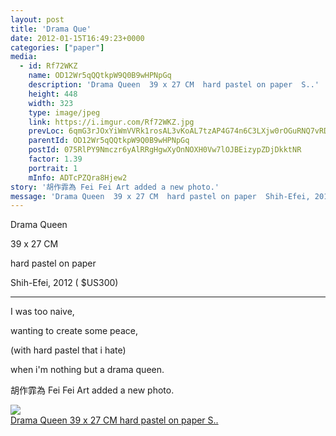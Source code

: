 ```yaml
---
layout: post
title: 'Drama Que' 
date: 2012-01-15T16:49:23+0000 
categories: ["paper"] 
media:
  - id: Rf72WKZ
    name: OD12Wr5qQQtkpW9Q0B9wHPNpGq
    description: 'Drama Queen  39 x 27 CM  hard pastel on paper  S..'   
    height: 448
    width: 323
    type: image/jpeg
    link: https://i.imgur.com/Rf72WKZ.jpg
    prevLoc: 6qmG3rJOxYiWmVVRk1rosAL3vKoAL7tzAP4G74n6C3LXjw0rOGuRNQ7vRDR4tOx892nP35fW96kx6wV7Ul2jv9401lsPQpgMLMqlSv1qzWDok0TRqk0NDgJrCpA04ky0yptQAwgpmpRzHkWA8mPYW5fBYvjZE57gf1WEPKyYAGi5Eq6NmJVGTvz02zGr2KtorJjPB5r8UjqyryOmrMHBGgkKKmylhqKvr2O
    parentId: OD12Wr5qQQtkpW9Q0B9wHPNpGq
    postId: 075RlPY9Nmczr6yAlRRgHgwXyOnNOXH0Vw7lOJBEizypZDjDkktNR
    factor: 1.39
    portrait: 1
    mInfo: ADTcPZQra8Hjew2
story: '胡作霏為 Fei Fei Art added a new photo.'
message: 'Drama Queen  39 x 27 CM  hard pastel on paper  Shih-Efei, 2012      ..'
---
```


Drama Queen
  
39 x 27 CM
  
hard pastel on paper
  
Shih-Efei, 2012       ( $US300)
  

  
--------------------------------
  
I was too naive,
  
wanting to create some peace,
  
(with hard pastel that i hate)
  
when i'm nothing but a drama queen.
 
 
[//]: #story:
胡作霏為 Fei Fei Art added a new photo.


[//]: #media:  
<a href="https://i.imgur.com/Rf72WKZ.jpg"><img class="postImage" src="https://i.imgur.com/Rf72WKZh.jpg" />  
Drama Queen
39 x 27 CM
hard pastel on paper
S..  
 </a>   
